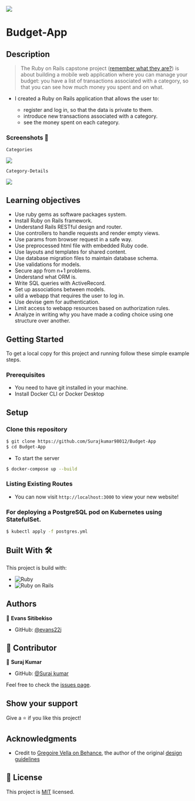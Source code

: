 ![](https://img.shields.io/badge/Microverse-blueviolet)

# Budget-App



## Description

> The Ruby on Rails capstone project ([remember what they are?](https://github.com/microverseinc/curriculum-html-css/blob/main/articles/capstone_intro.md)) is about building a mobile web application where you can manage your budget: you have a list of transactions associated with a category, so that you can see how much money you spent and on what.

- I created a Ruby on Rails application that allows the user to:

  - register and log in, so that the data is private to them.
  - introduce new transactions associated with a category.
  - see the money spent on each category.

### Screenshots 📸

    Categories
![](./app/assets/images/img1.png) 


    Category-Details 
![](./app/assets/images/img5.png) 



## Learning objectives

- Use ruby gems as software packages system.
- Install Ruby on Rails framework.
- Understand Rails RESTful design and router.
- Use controllers to handle requests and render empty views.
- Use params from browser request in a safe way.
- Use preprocessed html file with embedded Ruby code.
- Use layouts and templates for shared content.
- Use database migration files to maintain database schema.
- Use validations for models.
- Secure app from n+1 problems.
- Understand what ORM is.
- Write SQL queries with ActiveRecord.
- Set up associations between models.
- uild a webapp that requires the user to log in.
- Use devise gem for authentication.
- Limit access to webapp resources based on authorization rules.
- Analyze in writing why you have made a coding choice using one structure over another.

## Getting Started

To get a local copy for this project and running follow these simple example steps.

### Prerequisites

- You need to have git installed in your machine.
- Install Docker CLI or Docker Desktop


## Setup

### Clone this repository

```bash
$ git clone https://github.com/Surajkumar98012/Budget-App
$ cd Budget-App
```


- To start the server

```bash
$ docker-compose up --build                                                                   
```

### Listing Existing Routes

- You can now visit `http://localhost:3000` to view your new website!

### For deploying a PostgreSQL pod on Kubernetes using StatefulSet. 

```bash
$ kubectl apply -f postgres.yml                                                                  
```

## Built With 🛠️

This project is build with:

-  ![Ruby](https://img.shields.io/badge/-Ruby-000000?style=flat&logo=ruby&logoColor=red)
-  ![Ruby on Rails](https://img.shields.io/badge/-Ruby_on_Rails-000000?style=flat&logo=ruby-on-rails&logoColor=blue)

## Authors

👤 **Evans Sitibekiso**

- GitHub: [@evans22j](https://github.com/evans22j)

## 🤝 Contributor

👤 **Suraj Kumar**
- GitHub: [@Suraj kumar](https://github.com/Surajkumar98012)

Feel free to check the [issues page](https://github.com/evans22j/Budget-App/issues).

## Show your support

Give a ⭐️ if you like this project!

## Acknowledgments

- Credit to [Gregoire Vella on Behance](https://www.behance.net/gregoirevella), the author of the original [design guidelines](https://www.behance.net/gallery/19759151/Snapscan-iOs-design-and-branding?tracking_source=)


## 📝 License

This project is [MIT](./MIT.md) licensed.
